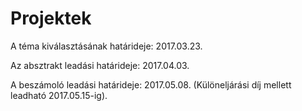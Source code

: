 # Projektek

A téma kiválasztásának határideje: 2017.03.23.

Az absztrakt leadási határideje: 2017.04.03.

A beszámoló leadási határideje: 2017.05.08. (Különeljárási díj mellett leadható 2017.05.15-ig).
